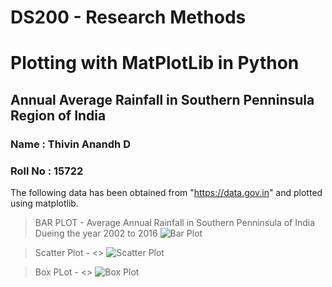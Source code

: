 # DS200 - Research Methods
# Plotting with MatPlotLib in Python
## Annual Average Rainfall in Southern Penninsula Region of India
### Name : Thivin Anandh D
### Roll No :  15722


The following data has been obtained from "https://data.gov.in" and plotted using matplotlib. 

> BAR PLOT - Average Annual Rainfall in Southern Penninsula of India Dueing the year 2002 to 2016
![Bar Plot](https://github.com/thivinanandh/repo_ds_200/blob/master/bar.png)

> Scatter Plot - <>
![Scatter Plot](https://github.com/thivinanandh/repo_ds_200/blob/master/scatter.png)

>Box PLot - <>
![Box Plot](https://github.com/thivinanandh/repo_ds_200/blob/master/box.png)

